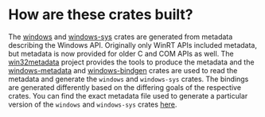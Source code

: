 # How are these crates built?

The [windows](https://crates.io/crates/windows) and [windows-sys](https://crates.io/crates/windows-sys) crates are generated from metadata describing the Windows API. Originally only WinRT APIs included metadata, but metadata is now provided for older C and COM APIs as well. The [win32metadata](https://github.com/microsoft/win32metadata/) project provides the tools to produce the metadata and the [windows-metadata](https://crates.io/crates/windows-metadata) and [windows-bindgen](https://crates.io/crates/windows-bindgen) crates are used to read the metadata and generate the `windows` and `windows-sys` crates. The bindings are generated differently based on the differing goals of the respective crates. You can find the exact metadata file used to generate a particular version of the `windows` and `windows-sys` crates [here](https://github.com/microsoft/windows-rs/tree/master/crates/libs/metadata/default).